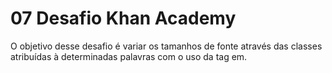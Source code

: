 # 07 Desafio Khan Academy 
O objetivo desse desafio é variar os tamanhos de fonte através das classes atribuídas à determinadas palavras com o uso da tag em. 